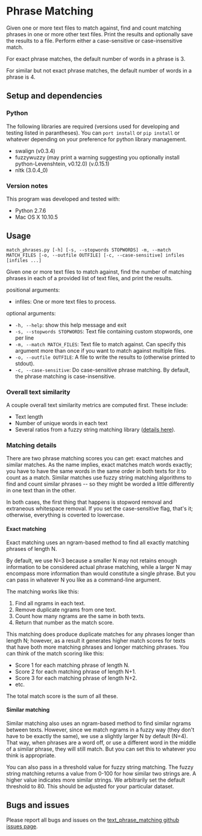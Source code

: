 # Phrase Matching

Given one or more text files to match against, find and count matching phrases
in one or more other text files. Print the results and optionally save the
results to a file. Perform either a case-sensitive or case-insensitive match.

For exact phrase matches, the default number of words in a phrase is 3.

For similar but not exact phrase matches, the default number of words in a
phrase is 4.

## Setup and dependencies

### Python

The following libraries are required (versions used for developing and testing
listed in parantheses). You can `port install` or `pip install` or whatever
depending on your preference for python library management.

- swalign (v0.3.4)
- fuzzywuzzy (may print a warning suggesting you optionally install
  python-Levenshtein, v0.12.0) (v.0.15.1)
- nltk (3.0.4\_0)

### Version notes

This program was developed and tested with:

- Python 2.7.6
- Mac OS X 10.10.5

## Usage

`match_phrases.py [-h] [-s, --stopwords STOPWORDS] -m, --match
                        MATCH_FILES [-o, --outfile OUTFILE]
                        [-c, --case-sensitive]
                        infiles [infiles ...]`

Given one or more text files to match against, find the number of matching
phrases in each of a provided list of text files, and print the results.

positional arguments:
- infiles: One or more text files to process.

optional arguments:
- `-h, --help`: show this help message and exit
- `-s, --stopwords STOPWORDS`: Text file containing custom stopwords, one per
  line
- `-m, --match MATCH_FILES`: Text file to match against. Can specify this
  argument more than once if you want to match against multiple files.
- `-o, --outfile OUTFILE`: A file to write the results to (otherwise printed to
  stdout).
- `-c, --case-sensitive`: Do case-sensitive phrase matching. By default, the
  phrase matching is case-insensitive.

### Overall text similarity

A couple overall text similarity metrics are computed first. These include:

- Text length
- Number of unique words in each text
- Several ratios from a fuzzy string matching library ([details
  here](http://chairnerd.seatgeek.com/fuzzywuzzy-fuzzy-string-matching-in-python/)).

### Matching details

There are two phrase matching scores you can get: exact matches and similar
matches. As the name implies, exact matches match words exactly; you have to
have the same words in the same order in both texts for it to count as a match.
Similar matches use fuzzy string matching algorithms to find and count similar
phrases -- so they might be worded a little differently in one text than in the
other.

In both cases, the first thing that happens is stopword removal and extraneous
whitespace removal. If you set the case-sensitive flag, that's it; otherwise,
everything is coverted to lowercase.

#### Exact matching

Exact matching uses an ngram-based method to find all exactly matching phrases
of length N.

By default, we use N=3 because a smaller N may not retains enough information
to be considered actual phrase matching, while a larger N may encompass more
information than would constitute a single phrase. But you can pass in whatever
N you like as a command-line argument.

The matching works like this:

1. Find all ngrams in each text.
2. Remove duplicate ngrams from one text.
3. Count how many ngrams are the same in both texts.
4. Return that number as the match score.

This matching does produce duplicate matches for any phrases longer than length
N; however, as a result it generates higher match scores for texts that have
both more matching phrases and longer matching phrases. You can think of the
match scoring like this:

- Score 1 for each matching phrase of length N.
- Score 2 for each matching phrase of length N+1.
- Score 3 for each matching phrase of length N+2.
- etc.

The total match score is the sum of all these.

#### Similar matching

Similar matching also uses an ngram-based method to find similar ngrams between
texts. However, since we match ngrams in a fuzzy way (they don't have to be
exactly the same), we use a slightly larger N by default (N=4). That way, when
phrases are a word off, or use a different word in the middle of a similar
phrase, they will still match. But you can set this to whatever you think is
appropriate.

You can also pass in a threshold value for fuzzy string matching. The fuzzy
string matching returns a value from 0-100 for how similar two strings are. A
higher value indicates more similar strings. We arbitrarily set the default
threshold to 80. This should be adjusted for your particular dataset.


## Bugs and issues

Please report all bugs and issues on the [text_phrase_matching github issues
page](https://github.com/mitmedialab/text_phrase_matching/issues).
